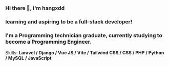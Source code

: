 ### Hi there 👋, **i'm hangxdd**
### learning and aspiring to be a full-stack developer!
### I'm a Programming technician graduate, currently studying to become a Programming Engineer.

Skills: **Laravel / Django / Vue JS / Vite / Tailwind CSS / CSS / PHP / Python / MySQL / JavaScript**

